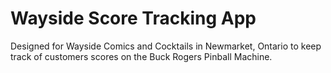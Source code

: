 # Wayside Score Tracking App

Designed for Wayside Comics and Cocktails in Newmarket, Ontario to keep track of customers scores on the
Buck Rogers Pinball Machine.
